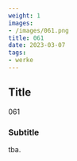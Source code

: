 ```yaml
---
weight: 1
images:
- /images/061.png
title: 061
date: 2023-03-07
tags:
- werke
---
```


## Title
061

### Subtitle
tba.